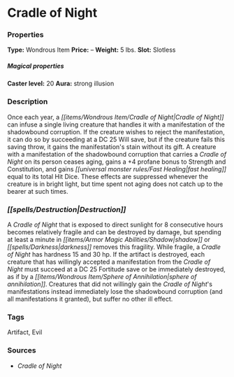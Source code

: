﻿---
Title: "Cradle of Night"
Type: "Wondrous Item"
Price: "–"
Weight: "5 lbs."
Slot: "Slotless"
Caster level: "20"
Aura: "strong illusion"
Description: |
  "Once each year, a _Cradle of Night_ can infuse a single living creature that handles it with a manifestation of the shadowbound corruption. If the creature wishes to reject the manifestation, it can do so by succeeding at a DC 25 Will save, but if the creature fails this saving throw, it gains the manifestation's stain without its gift. A creature with a manifestation of the shadowbound corruption that carries a _Cradle of Night_ on its person ceases aging, gains a +4 profane bonus to Strength and Constitution, and gains fast healing equal to its total Hit Dice. These effects are suppressed whenever the creature is in bright light, but time spent not aging does not catch up to the bearer at such times."
Destruction: |
  "A _Cradle of Night_ that is exposed to direct sunlight for 8 consecutive hours becomes relatively fragile and can be destroyed by damage, but spending at least a minute in shadow or darkness removes this fragility. While fragile, a _Cradle of Night_ has hardness 15 and 30 hp. If the artifact is destroyed, each creature that has willingly accepted a manifestation from the _Cradle of Night_ must succeed at a DC 25 Fortitude save or be immediately destroyed, as if by a sphere of annihilation. Creatures that did not willingly gain the _Cradle of Night's_ manifestations instead immediately lose the shadowbound corruption (and all manifestations it granted), but suffer no other ill effect."
Sources: "['Cradle of Night']"
---

# Cradle of Night

### Properties

**Type:** Wondrous Item **Price:** – **Weight:** 5 lbs. **Slot:** Slotless

##### Magical properties

**Caster level:** 20 **Aura:** strong illusion

### Description

Once each year, a _[[items/Wondrous Item/Cradle of Night|Cradle of Night]]_ can infuse a single living creature that handles it with a manifestation of the shadowbound corruption. If the creature wishes to reject the manifestation, it can do so by succeeding at a DC 25 Will save, but if the creature fails this saving throw, it gains the manifestation's stain without its gift. A creature with a manifestation of the shadowbound corruption that carries a _Cradle of Night_ on its person ceases aging, gains a +4 profane bonus to Strength and Constitution, and gains _[[universal monster rules/Fast Healing|fast healing]]_ equal to its total Hit Dice. These effects are suppressed whenever the creature is in bright light, but time spent not aging does not catch up to the bearer at such times.

### _[[spells/Destruction|Destruction]]_

A _Cradle of Night_ that is exposed to direct sunlight for 8 consecutive hours becomes relatively fragile and can be destroyed by damage, but spending at least a minute in _[[items/Armor Magic Abilities/Shadow|shadow]]_ or _[[spells/Darkness|darkness]]_ removes this fragility. While fragile, a _Cradle of Night_ has hardness 15 and 30 hp. If the artifact is destroyed, each creature that has willingly accepted a manifestation from the _Cradle of Night_ must succeed at a DC 25 Fortitude save or be immediately destroyed, as if by a _[[items/Wondrous Item/Sphere of Annihilation|sphere of annihilation]]_. Creatures that did not willingly gain the _Cradle of Night_'s manifestations instead immediately lose the shadowbound corruption (and all manifestations it granted), but suffer no other ill effect.

### Tags

Artifact, Evil

### Sources

* _Cradle of Night_